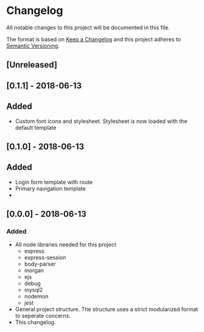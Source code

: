 # Changelog
All notable changes to this project will be documented in this file.

The format is based on [Keep a Changelog](http://keepachangelog.com/en/1.0.0/)
and this project adheres to [Semantic Versioning](http://semver.org/spec/v2.0.0.html).

## [Unreleased]

## [0.1.1] - 2018-06-13
## Added
- Custom font icons and stylesheet. Stylesheet is now loaded with the default template

## [0.1.0] - 2018-06-13
## Added
- Login form template with route
- Primary navigation template
- 

## [0.0.0] - 2018-06-13
### Added
- All node libraries needed for this project
	- express
	- express-session
	- body-parser
	- morgan
	- ejs
	- debug
	- mysql2
	- nodemon
	- jest
- General project structure. The structure uses a strict modularized format to seperate concerns.
- This changelog.
